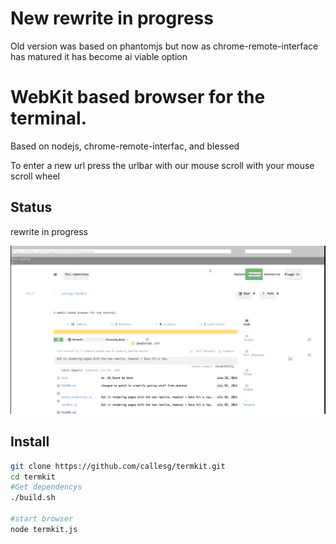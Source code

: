 # New rewrite in progress
Old version was based on phantomjs but now as chrome-remote-interface has
matured it has become ai viable option
# WebKit based browser for the terminal.
Based on nodejs, chrome-remote-interfac, and blessed

To enter a new url press the urlbar with our mouse
scroll with your mouse scroll wheel

## Status

rewrite in progress


![Github screenshot](/misc/Github_rewrite.png)

## Install
```bash
git clone https://github.com/callesg/termkit.git
cd termkit
#Get dependencys
./build.sh

#start browser
node termkit.js
```

